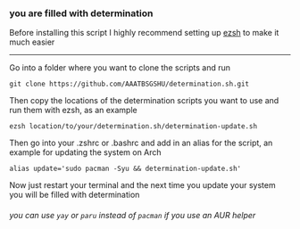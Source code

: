 ### you are filled with determination

Before installing this script I highly recommend setting up [ezsh](https://github.com/AAATBSGSHU/ezsh) to make it much easier
-- -
Go into a folder where you want to clone the scripts and run
```
git clone https://github.com/AAATBSGSHU/determination.sh.git
```
Then copy the locations of the determination scripts you want to use and run them with ezsh, as an example
```
ezsh location/to/your/determination.sh/determination-update.sh
```
Then go into your .zshrc or .bashrc and add in an alias for the script, an example for updating the system on Arch
```
alias update='sudo pacman -Syu && determination-update.sh'
```
Now just restart your terminal and the next time you update your system you will be filled with determination
###### you can use ```yay``` or ```paru``` instead of ```pacman``` if you use an AUR helper
